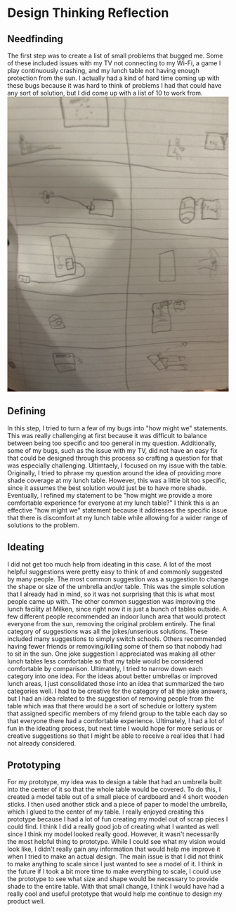 # Design Thinking Reflection

## Needfinding

The first step was to create a list of small problems that bugged me. Some of these included issues with my TV not connecting to my Wi-Fi, a game I play continuously crashing, and my lunch table not having enough protection from the sun. I actually had a kind of hard time coming up with these bugs because it was hard to think of problems I had that could have any sort of solution, but I did come up with a list of 10 to work from.
![IMG_2526](IMG_2526.jpg)

## Defining

In this step, I tried to turn a few of my bugs into "how might we" statements. This was really challenging at first because it was difficult to balance between being too specific and too general in my question. Additionally, some of my bugs, such as the issue with my TV, did not have an easy fix that could be designed through this process so crafting a question for that was especially challenging. Ultimtaely, I focused on my issue with the table. Originally, I tried to phrase my question around the idea of providing more shade coverage at my lunch table. However, this was a little bit too specific, since it assumes the best solution would just be to have more shade. Eventually, I refined my statement to be "how might we provide a more comfortable experience for everyone at my lunch table?" I think this is an effective "how might we" statement because it addresses the specific issue that there is discomfort at my lunch table while allowing for a wider range of solutions to the problem.

## Ideating

I did not get too much help from ideating in this case. A lot of the most helpful suggestions were pretty easy to think of and commonly suggested by many people. The most common suggestion was a suggestion to change the shape or size of the umbrella and/or table. This was the simple solution that I already had in mind, so it was not surprising that this is what most people came up with. The other common suggestion was improving the lunch facility at Milken, since right now it is just a bunch of tables outside. A few different people recommended an indoor lunch area that would protect everyone from the sun, removing the original problem entirely. The final category of suggestions was all the jokes/unserious solutions. These included many suggestions to simply switch schools. Others recommended having fewer friends or removing/killing some of them so that nobody had to sit in the sun. One joke suggestion I appreciated was making all other lunch tables less comfortable so that my table would be considered comfortable by comparison. Ultimately, I tried to narrow down each category into one idea. For the ideas about better umbrellas or improved lunch areas, I just consolidated those into an idea that summarized the two categories well. I had to be creative for the category of all the joke answers, but I had an idea related to the suggestion of removing people from the table which was that there would be a sort of schedule or lottery system that assigned specific members of my friend group to the table each day so that everyone there had a comfortable experience. Ultimately, I had a lot of fun in the ideating process, but next time I would hope for more serious or creative suggestions so that I might be able to receive a real idea that I had not already considered.

## Prototyping

For my prototype, my idea was to design a table that had an umbrella built into the center of it so that the whole table would be covered. To do this, I created a model table out of a small piece of cardboard and 4 short wooden sticks. I then used another stick and a piece of paper to model the umbrella, which I glued to the center of my table. I really enjoyed creating this prototype because I had a lot of fun creating my model out of scrap pieces I could find. I think I did a really good job of creating what I wanted as well since I think my model looked really good. However, it wasn't necessarily the most helpful thing to prototype. While I could see what my vision would look like, I didn't really gain any information that would help me improve it when I tried to make an actual design. The main issue is that I did not think to make anything to scale since I just wanted to see a model of it. I think in the future if I took a bit more time to make everything to scale, I could use the prototype to see what size and shape would be necessary to provide shade to the entire table. With that small change, I think I would have had a really cool and useful prototype that would help me continue to design my product well.
